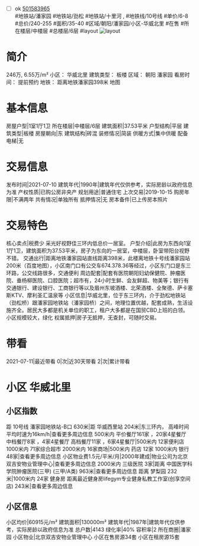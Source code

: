 - [ ] ok [501583965](https://bj.5i5j.com/ershoufang/501583965.html)  
 #地铁站/潘家园 #地铁站/劲松 #地铁站/十里河 ,  #地铁线/10号线
#单价/6-8 #总价/240-255 #面积/35-40   #区域/朝阳/潘家园/小区-华威北里 #在售 #所在楼层/中楼层 #总楼层/6层 #layout 
![layout](http://image2a.5i5j.com/bdir/layout/87964.jpg_P5.jpg) 
# 简介 
 246万,  6.55万/m² 
小区： 华威北里
建筑类型： 板楼
区域： 朝阳 潘家园
看房时间： 提前预约
地铁： 距离地铁潘家园398米 地图
# 基本信息 
 房屋户型|1室1厅1卫
所在楼层|中楼层/6层
建筑面积|37.53平米
户型结构|平层
建筑类型|板楼
房屋朝向|东
建筑结构|砖混
装修情况|简装
供暖方式|集中供暖
配备电梯|无
# 交易信息 
 发布时间|2021-07-10
建筑年代|1990年|建筑年代仅供参考，实际房龄以政府信息为准
产权性质|已购公房非央产
规划用途|普通住宅
上次交易|2019-10-15
购房年限|不满两年
共有情况|单独所有
抵押情况|无
房本备件|已上传房本照片
# 交易特色 
 核心卖点|税费少 采光好视野佳三环内低总价一居室。
户型介绍|此房为东西向1室1厅1卫，建筑面积为37.53平米，房子为东向的一居室，中楼层，卧室带阳台视野不错。
交通出行|距离地铁潘家园站直线距离398米，此楼离地铁十号线潘家园站200米（百度地图），小区南门口有公交车674.378.36等经过，小区东门口是东三环路，公交线路很多，交通便利
周边配套|配套有医院朝阳妇幼保健院、肿瘤医院、垂杨柳医院、口腔医院；超市有，24小时生鲜、会友鲜超、物美等；银行有交通银行、建设银行、工商银行等以及眉州东坡酒楼、北荣酒楼、全聚德、萨卡塞斯KTV、摩利圣汇温泉等
小区信息|华威北里，位于东三环内，介于劲松地铁站（劲松桥）跟潘家园地铁站（潘家园桥）之间，地理位置优越，配套成熟，生活设施齐全。居民大多都是机关单位的职工，租户大多都是在国贸CBD上班的白领。小区规模较大，绿化
权属抵押|房子无抵押，无查封，可随时交易。
# 带看 
 2021-07-11|最近带看	 0|次|近30天带看	 2|次|累计带看
# 小区 华威北里
## 小区指数 
 距 10号线 潘家园地铁站-B口 630米|距 华威西里站 204米|东三环内， 高峰时间平均时速为16km/h|查看更多周边信息
500米内 平价餐厅161家 ，20家4星餐厅
中档餐厅8家 ，4家4星餐厅
高档餐厅11家 ，6家4星餐厅|500米内 12家便利店
1000米内 71家综合超市
2000米内 16家商场|500米内 药店 12家
1000米内 银行 48家|查看更多周边信息
小区物业费1.5元/平米/月|2000年建成|物业公司为北京双吉安物业管理中心|查看更多周边信息
2000米内 三级医院 3家|距离 中国医学科学院肿瘤医院(三甲) (三甲/A类) 963米|查看更多周边信息
距离 梦梨园 232米|1000米内 24家 健身房
距离最近健身房lifegym专业健身私教工作室(创享空间店) 243米|查看更多周边信息
## 小区信息 
 小区均价|60915元/m²
建筑面积|130000m²
建筑年代|1987年|建筑年代仅供参考，实际房龄以政府信息为准
总户数|4143
绿化率|40%
容积率|2
所在商圈|潘家园
小区物业|北京双吉安物业管理中心
小区在售房源34套
小区在租房源15套
